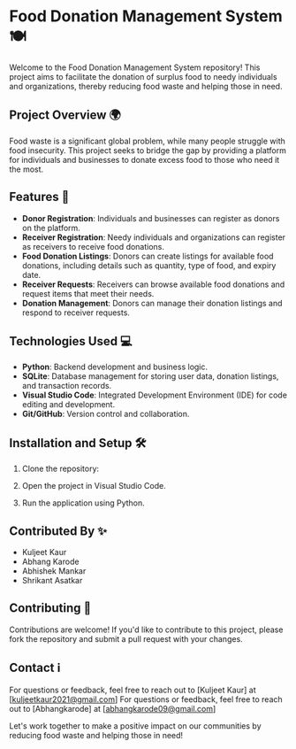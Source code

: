 # Food Donation Management System 🍽️

Welcome to the Food Donation Management System repository! This project aims to facilitate the donation of surplus food to needy individuals and organizations, thereby reducing food waste and helping those in need.

## Project Overview 🌍

Food waste is a significant global problem, while many people struggle with food insecurity. This project seeks to bridge the gap by providing a platform for individuals and businesses to donate excess food to those who need it the most.

## Features 🚀

- **Donor Registration**: Individuals and businesses can register as donors on the platform.
- **Receiver Registration**: Needy individuals and organizations can register as receivers to receive food donations.
- **Food Donation Listings**: Donors can create listings for available food donations, including details such as quantity, type of food, and expiry date.
- **Receiver Requests**: Receivers can browse available food donations and request items that meet their needs.
- **Donation Management**: Donors can manage their donation listings and respond to receiver requests.

## Technologies Used 💻

- **Python**: Backend development and business logic.
- **SQLite**: Database management for storing user data, donation listings, and transaction records.
- **Visual Studio Code**: Integrated Development Environment (IDE) for code editing and development.
- **Git/GitHub**: Version control and collaboration.

## Installation and Setup 🛠️

1. Clone the repository:

2. Open the project in Visual Studio Code.

3. Run the application using Python.


## Contributed By ✨
- Kuljeet Kaur
- Abhang Karode
- Abhishek Mankar
- Shrikant Asatkar

## Contributing 🤝


Contributions are welcome! If you'd like to contribute to this project, please fork the repository and submit a pull request with your changes.

## Contact ℹ️

For questions or feedback, feel free to reach out to [Kuljeet Kaur] at [kuljeetkaur2021@gmail.com]
For questions or feedback, feel free to reach out to [Abhangkarode] at [abhangkarode09@gmail.com]

Let's work together to make a positive impact on our communities by reducing food waste and helping those in need!

